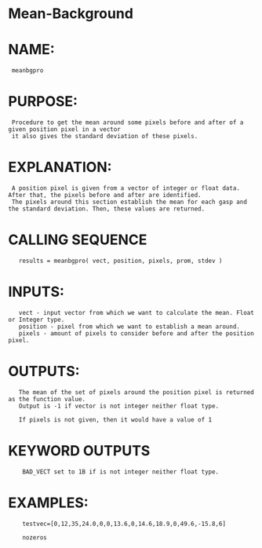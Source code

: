 # Mean-Background
# NAME:
     meanbgpro
# PURPOSE:
     Procedure to get the mean around some pixels before and after of a given position pixel in a vector
     it also gives the standard deviation of these pixels.

# EXPLANATION:
     A position pixel is given from a vector of integer or float data. After that, the pixels before and after are identified. 
     The pixels around this section establish the mean for each gasp and the standard deviation. Then, these values are returned.

# CALLING SEQUENCE
       results = meanbgpro( vect, position, pixels, prom, stdev )

# INPUTS:
       vect - input vector from which we want to calculate the mean. Float or Integer type.
       position - pixel from which we want to establish a mean around.
       pixels - amount of pixels to consider before and after the position pixel.
            
# OUTPUTS:
       The mean of the set of pixels around the position pixel is returned as the function value.
       Output is -1 if vector is not integer neither float type. 

       If pixels is not given, then it would have a value of 1
       
# KEYWORD OUTPUTS

        BAD_VECT set to 1B if is not integer neither float type.

# EXAMPLES:
        testvec=[0,12,35,24.0,0,0,13.6,0,14.6,18.9,0,49.6,-15.8,6]
        
        nozeros

